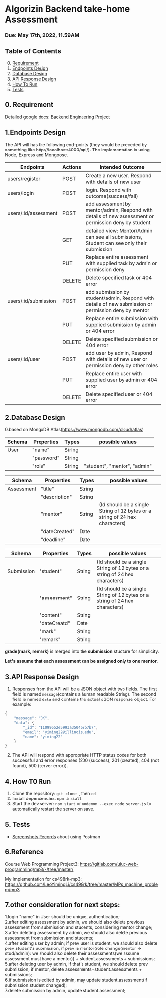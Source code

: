# Algorizin Backend take-home Assessment
### Due: May 17th, 2022, 11.59AM

## Table of Contents
0. [Requirement](#requirement)
1. [Endpoints Design](#endpoints-design)
2. [Database Design](#database-design)
3. [API Response Design](#api-response-design)
4. [How To Run](#how-to-run)
5. [Tests](#tests)

## 0. Requirement

Detailed google docs: [Backend Engineering Project](https://docs.google.com/document/d/14UF_2Beq87QrZYUgyg3k42TA-oEMJjt0Y7rP0K3lC3I/edit)

## 1.Endpoints Design

The API will has the following end-points (they would be preceded by something like http://localhost:4000/api/). The implementation is using Node, Express and Mongoose.

| Endpoints| Actions | Intended Outcome                                    |
|----------|---------|-----------------------------------------------------|
| users/register    | POST    | Create a new user. Respond with details of new user |
| users/login    | POST    | login. Respond with outcome(success/fail) |
| users/:id/assessment| POST     | add assessment by mentor/admin, Respond with details of new assessment or permission deny by student |
|          | GET     | detailed view: Mentor/Admin can see all submissions, Student can see only their submission |
|          | PUT     | Replace entire assessment with supplied task by admin or permission deny |
|          | DELETE  | Delete specified task or 404 error                  |
| users/:id/submission| POST     | add submission by student/admin, Respond with details of new submission or permission deny by mentor |
|          | PUT     | Replace entire submission with supplied submission by admin or 404 error |
|          | DELETE  | Delete specified submission or 404 error                  |
| users/:id/user| POST     | add user by admin, Respond with details of new user or permission deny by other roles |
|          | PUT     | Replace entire user with supplied user by admin or 404 error |
|          | DELETE  | Delete specified user or 404 error                  |

<!-- | users/:id/grade| POST     | add grade by mentor/admin, Respond with details of new grade or permission deny by other roles |
|          | PUT     | Replace entire grade with supplied user by admin or 404 error |
|          | DELETE  | Delete specified grade or 404 error                  | -->


## 2.Database Design
0.based on MongoDB Atlas(https://www.mongodb.com/cloud/atlas) 


| Schema| Properties | Types | possible values |
|----------|---------|---------------| --               |
| User       | "name"       |     String |               |
|            | "password"    | String |                 |
|            | "role"       | String | "student", "mentor", "admin"|

| Schema| Properties | Types | possible values |
|----------|---------|---------------| --               |
| Assessment | "title"        | String |                   |
|    | "description" | String |            |
|    | "mentor" | String | (Id should be a single String of 12 bytes or a string of 24 hex characters) |
|    | "dateCreated" | Date |  |
|    | "deadline" | Date |  |

| Schema| Properties | Types | possible values |
|----------|---------|---------------| --               |
| Submission | "student"        | String |       (Id should be a single String of 12 bytes or a string of 24 hex characters)            |
|    | "assessment" | String |   (Id should be a single String of 12 bytes or a string of 24 hex characters)         |
|    | "content" | String |  |
|    | "dateCreatd" | Date |  |
|    | "mark" | String |  |
|    | "remark" | String |  |

 **grade(mark, remark)** is merged into the **submission** stucture for simplicity.


**Let's assume that each assessment can be assigned only to one mentor.**


## 3.API Response Design

1. Responses from the API will be a JSON object with two fields. The first field is named `message`(contains a human readable String). The second field is named `data` and contains the actual JSON response object. For example:

```javascript
{
    "message": "OK",
    "data": {
        "_id": "11099652e5993a350458b7b7",
        "email": "yiming22@illinois.edu",
        "name": "yiming22"
    }
}
```

2. The API will respond with appropriate HTTP status codes for both successful and error responses (200 (success), 201 (created), 404 (not found), 500 (server error)).


## 4. How T0 Run
1. Clone the repository:
`git clone `, then `cd `
2. Install dependencies:
`npm install`
3. Start the dev server:
`npm start` or 
`nodemon --exec node server.js` to automatically restart the server on save.


## 5. Tests
  - [Screenshots Records](https://docs.google.com/document/d/162Mk8AA7fjz5LS8ZwuXmcg2_ZTGjikOib6ImIWCG4qk/edit?usp=sharing) about using Postman

## 6.Reference
Course Web Programming Project3: https://gitlab.com/uiuc-web-programming/mp3/-/tree/master/  

My Implementation for cs498rk-mp3: https://github.com/LeoYimingLi/cs498rk/tree/master/MPs_machine_problem/mp3

## 7.other consideration for next steps:
1.login "name" in User should be unique, authentication;   
2.after editing assessment by admin, we should also delete previous assessment from submission and students, considering mentor change;  
3.after deleting assessment by admin, we should also delete previous assessment from submission and students;  
4.after editing user by admin;  if prev user is student, we should also delete prev student's submission; if prev is mentor(role change(mentor -> stud/admin): we should also delete their assessments(we assume assessment must have a mentor)) + student.assessments + submissions;  
5.after deleting user by admin, if that's student, we should delete prev submission; if mentor, delete assessments+student.assessments + submissions;  
6.if submission is edited by admin, may update student.assessment(if submission.student changed);   
7.delete submission by admin, update student.assessment;  
